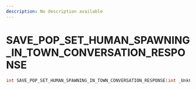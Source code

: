```yaml
---
description: No description available 
---
```


# SAVE_POP_SET_HUMAN_SPAWNING_IN_TOWN_CONVERSATION_RESPONSE

```cpp
int SAVE_POP_SET_HUMAN_SPAWNING_IN_TOWN_CONVERSATION_RESPONSE(int _Unk0);
```